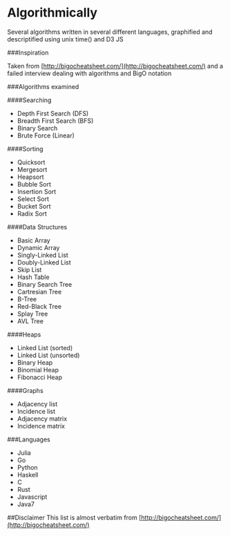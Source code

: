 Algorithmically
===============

Several algorithms written in several different languages, graphified and descriptified using unix time() and D3 JS


###Inspiration

Taken from [http://bigocheatsheet.com/](http://bigocheatsheet.com/) and a failed interview dealing with algorithms and BigO notation


###Algorithms examined

####Searching
* Depth First Search (DFS)
* Breadth First Search (BFS)
* Binary Search 
* Brute Force (Linear)

####Sorting
* Quicksort
* Mergesort
* Heapsort
* Bubble Sort
* Insertion Sort
* Select Sort
* Bucket Sort
* Radix Sort

####Data Structures
* Basic Array
* Dynamic Array
* Singly-Linked List
* Doubly-Linked List
* Skip List
* Hash Table
* Binary Search Tree
* Cartresian Tree
* B-Tree
* Red-Black Tree
* Splay Tree
* AVL Tree


####Heaps
* Linked List (sorted)
* Linked List (unsorted)
* Binary Heap 
* Binomial Heap
* Fibonacci Heap


####Graphs
* Adjacency list
* Incidence list
* Adjacency matrix
* Incidence matrix

###Languages
* Julia
* Go
* Python
* Haskell
* C
* Rust
* Javascript
* Java7

##Disclaimer
This list is almost verbatim from [http://bigocheatsheet.com/](http://bigocheatsheet.com/)



